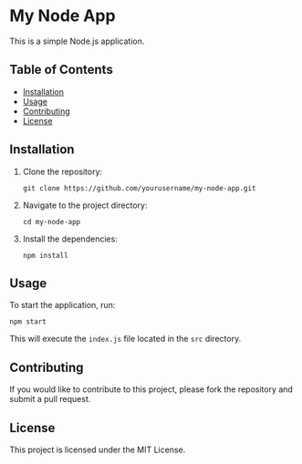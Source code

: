 # My Node App

This is a simple Node.js application.

## Table of Contents

- [Installation](#installation)
- [Usage](#usage)
- [Contributing](#contributing)
- [License](#license)

## Installation

1. Clone the repository:
   ```
   git clone https://github.com/yourusername/my-node-app.git
   ```
2. Navigate to the project directory:
   ```
   cd my-node-app
   ```
3. Install the dependencies:
   ```
   npm install
   ```

## Usage

To start the application, run:
```
npm start
```
This will execute the `index.js` file located in the `src` directory.

## Contributing

If you would like to contribute to this project, please fork the repository and submit a pull request.

## License

This project is licensed under the MIT License.